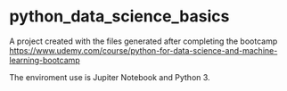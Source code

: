 # python_data_science_basics

A project created with the files generated after completing the bootcamp https://www.udemy.com/course/python-for-data-science-and-machine-learning-bootcamp

The enviroment use is Jupiter Notebook and Python 3.
